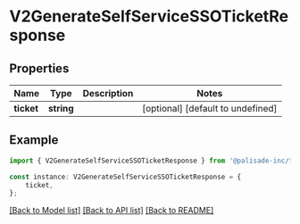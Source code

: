 # V2GenerateSelfServiceSSOTicketResponse


## Properties

Name | Type | Description | Notes
------------ | ------------- | ------------- | -------------
**ticket** | **string** |  | [optional] [default to undefined]

## Example

```typescript
import { V2GenerateSelfServiceSSOTicketResponse } from '@palisade-inc/typescript-sdk';

const instance: V2GenerateSelfServiceSSOTicketResponse = {
    ticket,
};
```

[[Back to Model list]](../README.md#documentation-for-models) [[Back to API list]](../README.md#documentation-for-api-endpoints) [[Back to README]](../README.md)

